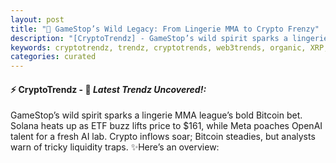 ```yaml
---
layout: post
title: "🌅 GameStop’s Wild Legacy: From Lingerie MMA to Crypto Frenzy"
description: "[CryptoTrendz] - GameStop’s wild spirit sparks a lingerie MMA league’s bold Bitcoin bet. Solana heats up as ETF buzz lifts price to $161, while Meta poaches OpenAI talent for a fresh AI lab. Crypto inflows soar; Bitcoin steadies, but analysts warn of tricky liquidity traps."
keywords: cryptotrendz, trendz, cryptotrends, web3trends, organic, XRP, Network, Meta, bank, trading, Altcoins, Elon, AI, Crypto, ETH, Ethereum, Bitcoin, Analyst
categories: curated
---
```


#### ⚡ CryptoTrendz - 📌 *Latest Trendz Uncovered!:*

GameStop’s wild spirit sparks a lingerie MMA league’s bold Bitcoin bet. Solana heats up as ETF buzz lifts price to $161, while Meta poaches OpenAI talent for a fresh AI lab. Crypto inflows soar; Bitcoin steadies, but analysts warn of tricky liquidity traps. ✨Here’s an overview:


